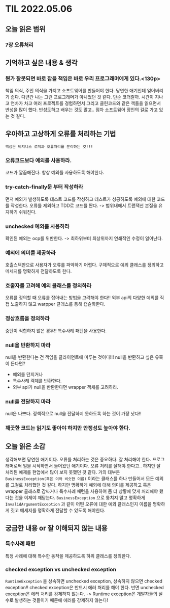 # TIL 2022.05.06

## 오늘 읽은 범위

### **7장 오류처리**

## 기억하고 싶은 내용 & 생각

### 뭔가 잘못되면 바로 잡을 책임은 바로 우리 프로그래머에게 있다.<130p>

책임 의식, 주인 의식을 가지고 소프트웨어를 만들어야 한다. 당연한 애기인데 잊어버리기 쉽다.
다년간 나는 그런 프로그래머가 아니었던 것 같다. 단순 코더랄까.
시간이 지나고 연차가 차고 여러 프로젝트를 경험하면서 그리고 클린코드와 같은 책들을 읽으면서 반성을 많이 했다.
반성도하고 배우는 것도 많고.. 점차 소프트웨어 장인의 길로 가고 있는 것 같다.

## 우아하고 고상하게 오류를 처리하는 기법

    핵심은 비지니스 로직과 오류처리를 분리하는 것!!!

### 오류코드보다 예외를 사용하라.

코드가 깔끔해진다. 항상 예외를 사용하도록 해야한다.

### try-catch-finally문 부터 작성하라

먼저 예외가 발생하도록 테스트 코드를 작성하고 테스트가 성공하도록 예외에 대한 코드를 작성한다.
오류를 제외하고 TDD로 코드를 짠다. -> 범위내에서 트랜잭션 본질을 유지하기 쉬워진다.

### unchecked 예외를 사용하라

확인된 예외는 ocp를 위반한다. -> 최하위부터 최상위까지 연쇄적인 수정이 일어난다.

### 예외에 의미를 제공하라

호출스택만으로 사용자가 오류를 파악하기 어렵다.
구체적으로 예외 클래스를 정의하고 메세지를 명확하게 전달하도록 한다.

### 호출자를 고려해 예외 클래스를 정의하라

오류를 정의할 때 오류를 잡아내는 방법을 고려해야 한다!!
외부 api의 다양한 예외를 직접 노출하지 않고 warpper 클래스를 통해 캡슐화한다.

### 정상흐름을 정의하라

중단이 적합하지 않은 경우!! 특수사례 패턴을 사용한다.

### null을 반환하지 마라

null을 반환한다는 건 책임을 클라이언트에 미루는 것이다!!!
null을 반환하고 싶은 유혹이 든다면?

- 예외를 던지거나
- 특수사례 객체를 반환한다.
- 외부 api가 null을 반환한다면 wrapper 객체를 고려하라.

### null을 전달하지 마라

null은 나쁘다. 정책적으로 null을 전달하지 못하도록 하는 것이 가장 낫다!!

### 깨끗한 코드는 읽기도 좋아야 하지만 안정성도 높아야 한다.

## 오늘 읽은 소감

생각해보면 당연한 애기이다. 오류를 처리하는 것은 중요하다. 잘 처리해야 한다.
프로그래머로써 일을 시작하면서 들어왔던 애기이다. 오류 처리를 잘해야 한다고..
하지만 잘 처리된 예제를 현업에서 많이 보지 못했던 것 같다.
거의 대부분 `BusinessException(혹은 이와 비슷한 이름)` 이라는 클래스를 하나 만들어서 모든 예외를 그걸로 처리했던 것 같다.
하지만 명확하게 예외에 대해 의미를 제공하고 혹은 wrapper 클래스로 감싸거나 특수사례 패턴을 사용하여 좀 더 상황에 맞게 처리해야 했다는 것을 이제야 깨닫는다.
`BusinessException` 으로 퉁치지 말고 명확하게 `InvalidArgumentException` 과 같이 어떤 오류에 대한 예외 클래스인지 이름을 명확하게 짓고 메세지를 명확하게 전달할 수 있도록 해야한다.

## 궁금한 내용 or 잘 이해되지 않는 내용

### 특수사례 패턴

특정 사례에 대해 특수한 동작을 제공하도록 하위 클래스를 정의한다.

### checked exception vs unchecked exception

`RuntimeException` 을 상속하면 unchecked exception, 상속하지 않으면 checked exception!!
checked exception은 반드시 에러 처리를 해야 한다.
반면 unchecked exception은 에러 처리를 강제하지 않는다. -> Runtime exception은 개발자들의 실수로 발생하는 것들이기 때문에 에러를 강제하지 않는다!
